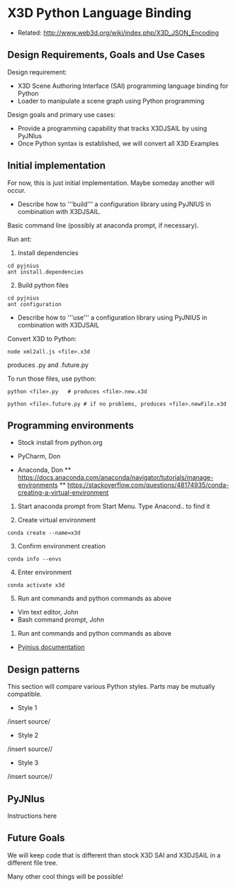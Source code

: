 # X3D Python Language Binding

* Related: http://www.web3d.org/wiki/index.php/X3D_JSON_Encoding

## Design Requirements, Goals and Use Cases

Design requirement:

* X3D Scene Authoring Interface (SAI) programming language binding for Python
* Loader to manipulate a scene graph using Python programming

Design goals and primary use cases:

* Provide a programming capability that tracks X3DJSAIL by using PyJNIus
* Once Python syntax is established, we will convert all X3D Examples

## Initial implementation

For now, this is just initial implementation.  Maybe someday another will occur.

* Describe how to '''build''' a configuration library using PyJNIUS in combination with X3DJSAIL.

Basic command line (possibly at anaconda prompt, if necessary).

Run ant:

1. Install dependencies

```
cd pyjnius
ant install.dependencies
```

2. Build python files

```
cd pyjnius
ant configuration
```

* Describe how to '''use'''   a configuration library using PyJNIUS in combination with X3DJSAIL

Convert X3D to Python:

```
node xml2all.js <file>.x3d
```

produces <file>.py and <file>.future.py

To run those files, use python:

```
python <file>.py   # produces <file>.new.x3d
```

```
python <file>.future.py # if no problems, produces <file>.newFile.x3d
```

## Programming environments

* Stock install from python.org

* PyCharm,  Don

* Anaconda, Don
** https://docs.anaconda.com/anaconda/navigator/tutorials/manage-environments
** https://stackoverflow.com/questions/48174935/conda-creating-a-virtual-environment

1.  Start anaconda prompt from Start Menu.  Type Anacond.. to find it

2.  Create virtual environment

```
conda create --name=x3d
```
3.  Confirm environment creation

```
conda info --envs
```
4.  Enter environment
```
conda activate x3d
```
5. Run ant commands and python commands as above

* Vim text editor, John
* Bash command prompt, John

1. Run ant commands and python commands as above

* [Pyjnius documentation](https://pyjnius.readthedocs.io/en/stable)

## Design patterns

This section will compare various Python styles.  Parts may be mutually compatible.

* Style 1

/insert source/

* Style 2

/insert source//

* Style 3

/insert source//

## PyJNIus

Instructions here

## Future Goals

We will keep code that is different than stock X3D SAI and X3DJSAIL in a different file tree.

Many other cool things will be possible!

